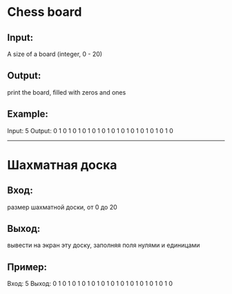 # Chess board

## Input:

A size of a board (integer, 0 - 20)

## Output:

print the board, filled with zeros and ones

## Example:

Input: 5
Output:
0 1 0 1 0
1 0 1 0 1
0 1 0 1 0
1 0 1 0 1
0 1 0 1 0

---

# Шахматная доска

## Вход:

размер шахматной доски, от 0 до 20

## Выход:

вывести на экран эту доску, заполняя поля нулями и единицами

## Пример:

Вход: 5
Выход:
0 1 0 1 0
1 0 1 0 1
0 1 0 1 0
1 0 1 0 1
0 1 0 1 0
